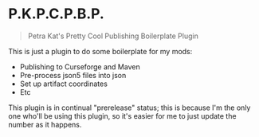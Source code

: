 # P.K.P.C.P.B.P.

> Petra Kat's Pretty Cool Publishing Boilerplate Plugin

This is just a plugin to do some boilerplate for my mods:
- Publishing to Curseforge and Maven
- Pre-process json5 files into json
- Set up artifact coordinates
- Etc
 
This plugin is in continual "prerelease" status; this is because I'm the only one who'll be using this plugin, so it's easier
for me to just update the number as it happens.
